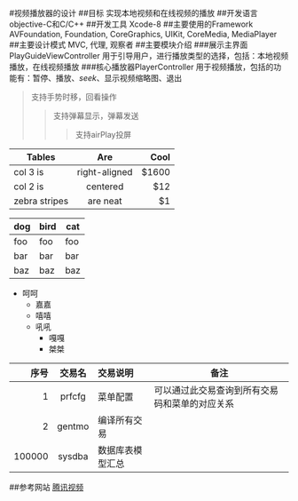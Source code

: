
#视频播放器的设计
##目标
实现本地视频和在线视频的播放
##开发语言
objective-C和C/C++
##开发工具
Xcode-8
##主要使用的Framework
AVFoundation, Foundation, CoreGraphics, UIKit, CoreMedia, MediaPlayer
##主要设计模式
MVC, 代理, 观察者
##主要模块介绍
###展示主界面PlayGuideViewController
用于引导用户，进行播放类型的选择，包括：本地视频播放，在线视频播放
###核心播放器PlayerController
用于视频播放，包括的功能有：暂停、播放、*seek*、显示视频缩略图、退出
>支持手势时移，回看操作
>>支持弹幕显示，弹幕发送
>>>支持airPlay投屏

|Tables        | Are           | Cool  |
| ------------- |:-------------:| -----:|
| col 3 is      | right-aligned | $1600 |
| col 2 is      | centered      |   $12 |
| zebra stripes | are neat      |    $1 |

dog | bird | cat
----|------|----
foo | foo  | foo
bar | bar  | bar
baz | baz  | baz

+ 呵呵
	* 嘉嘉
	- 嘻嘻
	- 吼吼
		- 嘎嘎
		+ 桀桀
		
|         序号    |    交易名    |    交易说明    |    备注    |
|    ------: |    :-------:    |    :---------   |    ------    |
|    1    |    prfcfg    |    菜单配置    |    可以通过此交易查询到所有交易码和菜单的对应关系    |
|    2    |    gentmo    |    编译所有交易    |    |
|    100000    |    sysdba    |    数据库表模型汇总    |    |


##参考网站
[腾讯视频](https://v.qq.com/)